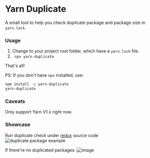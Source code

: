 # Yarn Duplicate

A small tool to help you check duplicate package and package size in `yarn.lock`.

### Usage
1. Change to your project root folder, which have a `yarn.lock` file.
2. ` npx yarn-duplicate`

That's all!

PS: If you don't have `npx` installed, use: 

```sh
npm install -g yarn-duplicate
yarn-duplicate
```

### Caveats
Only support Yarn V1.x right now.

### Showcase
Run duplicate check under [redux](https://github.com/reduxjs/redux) source code
![duplicate package example](https://user-images.githubusercontent.com/948896/125404240-01ae0900-e3e9-11eb-84ef-88b15e244190.png)

If there're no duplicated packages:
![image](https://user-images.githubusercontent.com/948896/125404466-39b54c00-e3e9-11eb-8e47-505c2da696d2.png)
